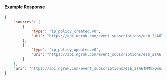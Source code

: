 <!-- Code generated for API Clients. DO NOT EDIT. -->

#### Example Response

```json
{
	"sources": [
		{
			"type": "ip_policy_created.v0",
			"uri": "https://api.ngrok.com/event_subscriptions/esb_2sA6TMMmxQmozlT2rH86IT4TfU1/sources/ip_policy_created.v0"
		},
		{
			"type": "ip_policy_updated.v0",
			"uri": "https://api.ngrok.com/event_subscriptions/esb_2sA6TMMmxQmozlT2rH86IT4TfU1/sources/ip_policy_updated.v0"
		}
	],
	"uri": "https://api.ngrok.com/event_subscriptions/esb_2sA6TMMmxQmozlT2rH86IT4TfU1/sources"
}
```
